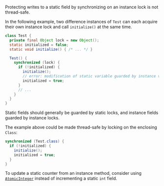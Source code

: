 Protecting writes to a static field by synchronizing on an instance lock is not
thread-safe.

In the following example, two difference instances of `Test` can each acquire
their own instance lock and call `initialize()` at the same time.

```java
class Test {
  private final Object lock = new Object();
  static initialized = false;
  static void initialize() { /* ... */ }

  Test() {
    synchronized (lock) {
      if (!initialized) {
        initialize();
        // error: modification of static variable guarded by instance variable 'lock'
        initialized = true;
      }
      // ...
    }
  }
}
```

Static fields should generally be guarded by static locks, and instance fields
guarded by instance locks.

The example above could be made thread-safe by locking on the enclosing `Class`:

```java
synchronized (Test.class) {
  if (!initialized) {
    initialize();
    initialized = true;
  }
}
```

To update a static counter from an instance method, consider using
[`AtomicInteger`](https://docs.oracle.com/javase/8/docs/api/java/util/concurrent/atomic/AtomicInteger.html)
instead of incrementing a static `int` field.
